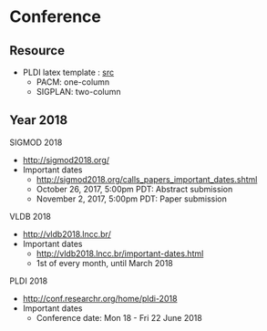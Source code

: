 # Conference

## Resource

- PLDI latex template : [src](http://www.sigplan.org/Resources/Author/)
    + PACM: one-column
    + SIGPLAN: two-column

## Year 2018

SIGMOD 2018

- http://sigmod2018.org/
- Important dates
    + http://sigmod2018.org/calls_papers_important_dates.shtml
    + October 26, 2017, 5:00pm PDT: Abstract submission
    + November 2, 2017, 5:00pm PDT: Paper submission


VLDB 2018

- http://vldb2018.lncc.br/
- Important dates
    + http://vldb2018.lncc.br/important-dates.html
    + 1st of every month, until March 2018


PLDI 2018

- http://conf.researchr.org/home/pldi-2018
- Important dates
    + Conference date: Mon 18 - Fri 22 June 2018



